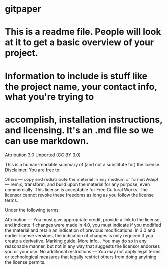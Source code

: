 # gitpaper

# This is a readme file. People will look at it to get a basic overview of your project. 
# Information to include is stuff like the project name, your contact info, what you're trying to 
# accomplish, installation instructions, and licensing. It's an .md file so we can use markdown.

Attribution 3.0 Unported (CC BY 3.0)

This is a human-readable summary of (and not a substitute for) the license. Disclaimer.
You are free to:

Share — copy and redistribute the material in any medium or format
Adapt — remix, transform, and build upon the material
for any purpose, even commercially.
 This license is acceptable for Free Cultural Works.
The licensor cannot revoke these freedoms as long as you follow the license terms.

Under the following terms:

Attribution — You must give appropriate credit, provide a link to the license, and indicate if changes were made
In 4.0, you must indicate if you modified the material and retain an indication of previous modifications. In 3.0 and earlier license versions, the indication of changes is only required if you create a derivative.
Marking guide.
More info.
. You may do so in any reasonable manner, but not in any way that suggests the licensor endorses you or your use.
No additional restrictions — You may not apply legal terms or technological measures that legally restrict others from doing anything the license permits.
